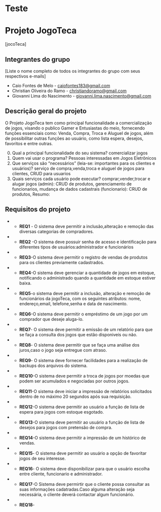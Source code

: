 # Teste

# Projeto JogoTeca
[jocoTeca]

## Integrantes do grupo 
[Liste o nome completo de todos os integrantes do grupo com seus respectivos e-mails]
 * Caio Fontes de Melo - caiofontes183@gmail.com
 * Christian Oliveira do Ramo - christiandoramo@gmail.com
 * Giovanni Lima do Nascimento - giovanni.lima.nascimento@gmail.com

## Descrição geral do projeto 
O Projeto JogoTeca tem como principal funcionalidade a comercialização de jogos, visando o publico Gamer e Entusiastas do meio, fornecendo funções essenciais como: Venda, Compra, Troca e Aluguel de jogos, além de possibilitar outras funções ao usuário, como lista espera, desejos, favoritos e entre outras.

 0. Qual a principal funcionalidade do seu sistema? comercializar jogos 
 1. Quem vai usar o programa? Pessoas interessadas em Jogos Eletrônicos
 2. Que serviços são “necessários” (leia-se: importantes para os clientes e usuários)?
    serviço de compra,venda,troca e aluguel de jogos para clientes, CRUD para usuarios
 4. Quais serviços cada usuário pode executar? comprar,vender,trocar e alugar jogos
    (admin): CRUD de produtos, gerenciamento de funcionarios, mudança de dados cadastrais
    (funcionario): CRUD de produtos, 
Resumo:
  

## Requisitos do projeto
 * * **REQ1** - O sistema deve permitir a inclusão,alteração e remoção das diversas categorias de compradores.
* * **REQ2** -O sistema deve possuir senha de acesso e identificação para diferentes tipos de usuários:administrador e funcionários
* * **REQ3**-O sistema deve permitir o registro de vendas de produtos para os clientes previamente cadastrados.
* * **REQ4**-O sistema deve gerenciar a quantidade de jogos em estoque, notificando o administrado quando a quantidade em estoque estiver baixa.
* * **REQ5**-o sistema deve permitir a inclusão, alteração e remoção de funcionários da jogoTeca, com os seguintes atributos: nome, endereço,email, telefone,senha e data de nascimento.
* * **REQ6**-O sistema deve permitir o empréstimo de um jogo por um comprador que deseje aluga-lo.
* * **REQ7**- O sistema deve permitir a emissão de um relatório para que se faça a consulta dos jogos que estão disponiveis ou não.
* * **REQ8**- O sistema deve permitir que se faça uma análise dos juros,caso o jogo seja entregue com atraso.
* * **REQ9**- O sistema deve fornecer facilidades para a realização de backups dos arquivos do sistema.
* * **REQ10**-O sistema deve permitir a troca de jogos por moedas que podem ser acumulados e negociadas por outros jogos.
* * **REQ11**-O sistema deve iniciar a impressão de relatórios solicitados dentro de no máximo 20 segundos após sua requisição.
* * **REQ12**-O sistema deve permitir ao usuário a função de lista de espera para jogos com estoque esgotado.
* * **REQ13**-O sistema deve permitir ao usuário a função de lista de desejos para jogos com pretensão de compra.
* * **REQ14**-O sistema deve permitir a impressão de um histórico de vendas.
* * **REQ15**- O sistema deve permitir ao usuário a opção de favoritar jogos de seu interesse.
* * **REQ16**- O sistema deve disponibilizar para que o usuário escolha entre cliente, funcionario e administrador.
* * **REQ17**-O Sistema deve permirtir que o cliente possa consultar as suas informações cadatradas.Caso alguma alteração seja necessária, o cliente deverá contactar algum funcionário.
* * **REQ18**-
 


